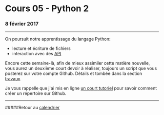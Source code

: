 # Cours 05 - Python 2
### 8 février 2017
-----

On poursuit notre apprentissage du langage Python:

- lecture et écriture de fichiers
- interaction avec des [API](https://fr.wikipedia.org/wiki/Interface_de_programmation)

Encore cette semaine-là, afin de mieux assimiler cette matière nouvelle, vous aurez un deuxième court devoir à réaliser, toujours un script que vous posterez sur votre compte Github. Détails et tombée dans la section [travaux](travaux.md).

Je vous rappelle que j'ai mis en ligne [un court tutoriel](https://medium.com/@jeanhuguesroy/comment-partager-votre-script-sur-github-9f7116d86034#.2tmiks68i) pour savoir comment créer un répertoire sur Github.

-----

#####Retour au [calendrier](/calendrier.md)
